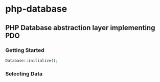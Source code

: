 php-database
============

## PHP Database abstraction layer implementing PDO

### Getting Started

```php
Database::initialize();
```

### Selecting Data

